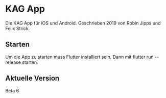# KAG App

Die KAG App für iOS und Android.
Geschrieben 2019 von Robin Jipps und Felix Strick.

## Starten

Um die App zu starten muss Flutter installiert sein.
Dann mit flutter run --release starten.

## Aktuelle Version
Beta 6